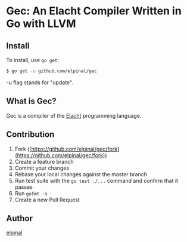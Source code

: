 # Gec: An Elacht Compiler Written in Go with LLVM

## Install

To install, use `go get`:

```bash
$ go get -u github.com/elpinal/gec
```

-u flag stands for "update".

## What is Gec?

Gec is a compiler of the [Elacht](https://github.com/elpinal/elacht)
programming language.

## Contribution

1. Fork ([https://github.com/elpinal/gec/fork](https://github.com/elpinal/gec/fork))
1. Create a feature branch
1. Commit your changes
1. Rebase your local changes against the master branch
1. Run test suite with the `go test ./...` command and confirm that it passes
1. Run `gofmt -s`
1. Create a new Pull Request

## Author

[elpinal](https://github.com/elpinal)

